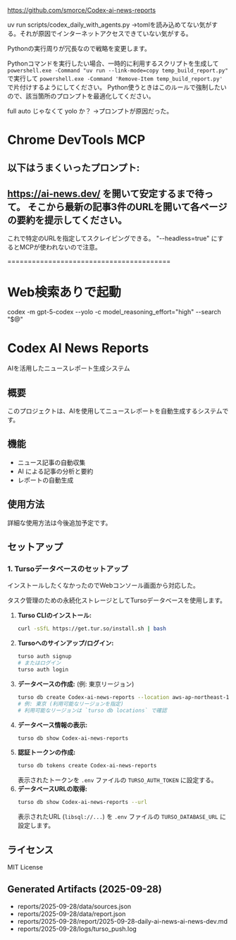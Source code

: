 https://github.com/smorce/Codex-ai-news-reports


uv run scripts/codex_daily_with_agents.py
→tomlを読み込めてない気がする。それが原因でインターネットアクセスできていない気がする。


Pythonの実行周りが冗長なので戦略を変更します。

Pythonコマンドを実行したい場合、一時的に利用するスクリプトを生成して
`powershell.exe -Command "uv run --link-mode=copy temp_build_report.py"` で実行して
`powershell.exe -Command 'Remove-Item temp_build_report.py'`
で片付けするようにしてください。
Python使うときはこのルールで強制したいので、該当箇所のプロンプトを最適化してください。




full auto じゃなくて yolo か？
→プロンプトが原因だった。


# Chrome DevTools MCP
以下はうまくいったプロンプト:
---
https://ai-news.dev/ を開いて安定するまで待って。
そこから最新の記事3件のURLを開いて各ページの要約を提示してください。                      
---
これで特定のURLを指定してスクレイピングできる。
"--headless=true" にするとMCPが使われないので注意。


========================================


# Web検索ありで起動
codex -m gpt-5-codex --yolo -c model_reasoning_effort="high" --search "$@"




# Codex AI News Reports

AIを活用したニュースレポート生成システム

## 概要

このプロジェクトは、AIを使用してニュースレポートを自動生成するシステムです。

## 機能

- ニュース記事の自動収集
- AI による記事の分析と要約
- レポートの自動生成

## 使用方法

詳細な使用方法は今後追加予定です。

## セットアップ

### 1. Tursoデータベースのセットアップ

インストールしたくなかったのでWebコンソール画面から対応した。

タスク管理のための永続化ストレージとしてTursoデータベースを使用します。

1.  **Turso CLIのインストール:**
    ```bash
    curl -sSfL https://get.tur.so/install.sh | bash
    ```
2.  **Tursoへのサインアップ/ログイン:**
    ```bash
    turso auth signup
    # またはログイン
    turso auth login
    ```
3.  **データベースの作成:** (例: 東京リージョン)
    ```bash
    turso db create Codex-ai-news-reports --location aws-ap-northeast-1
    # 例: 東京 (利用可能なリージョンを指定)
    # 利用可能なリージョンは `turso db locations` で確認
    ```
4.  **データベース情報の表示:**
    ```bash
    turso db show Codex-ai-news-reports
    ```
5.  **認証トークンの作成:**
    ```bash
    turso db tokens create Codex-ai-news-reports
    ```
    表示されたトークンを `.env` ファイルの `TURSO_AUTH_TOKEN` に設定する。
6.  **データベースURLの取得:**
    ```bash
    turso db show Codex-ai-news-reports --url
    ```
    表示されたURL (`libsql://...`) を `.env` ファイルの `TURSO_DATABASE_URL` に設定します。

## ライセンス

MIT License

## Generated Artifacts (2025-09-28)
- reports/2025-09-28/data/sources.json
- reports/2025-09-28/data/report.json
- reports/2025-09-28/report/2025-09-28-daily-ai-news-ai-news-dev.md
- reports/2025-09-28/logs/turso_push.log